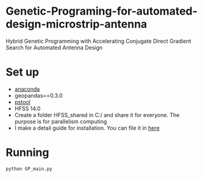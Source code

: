 # Genetic-Programing-for-automated-design-microstrip-antenna
Hybrid Genetic Programming with Accelerating Conjugate Direct Gradient Search for Automated Antenna Design

# Set up
- [anaconda](https://www.anaconda.com/products/individual) 
- geopandas==0.3.0
- [pstool](https://docs.microsoft.com/en-us/sysinternals/downloads/pstools)
- HFSS 14.0
- Create a folder HFSS_shared in C:/ and share it for everyone. The purpose is for parallelism computing
- I make a detail guide for installation. You can file it in [here](https://youtu.be/tBIlQSbTv5U)
# Running
```
python GP_main.py
```
